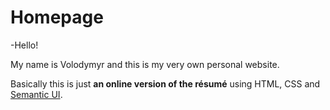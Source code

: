 # Homepage

-Hello!

My name is Volodymyr and this is my very own personal website.

Basically this is just **an online version of the résumé** using HTML, CSS and [Semantic UI](https://github.com/Semantic-Org/Semantic-UI).
